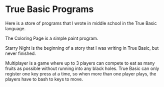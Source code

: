 # True Basic Programs
Here is a store of programs that I wrote in middle school in the True Basic language.

The Coloring Page is a simple paint program.

Starry Night is the beginning of a story that I was writing in True Basic, but never finished.

Multiplayer is a game where up to 3 players can compete to eat as many fruits as possible without running into any black holes. True Basic can only register one key press at a time, so when more than one player plays, the players have to bash to keys to move.
